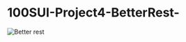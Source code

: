 # 100SUI-Project4-BetterRest-

![Better rest](https://github.com/Artemaj9/100SUI-Project4-BetterRest-/assets/104516847/a97be360-fb31-49dd-a879-54f1404cb098)
